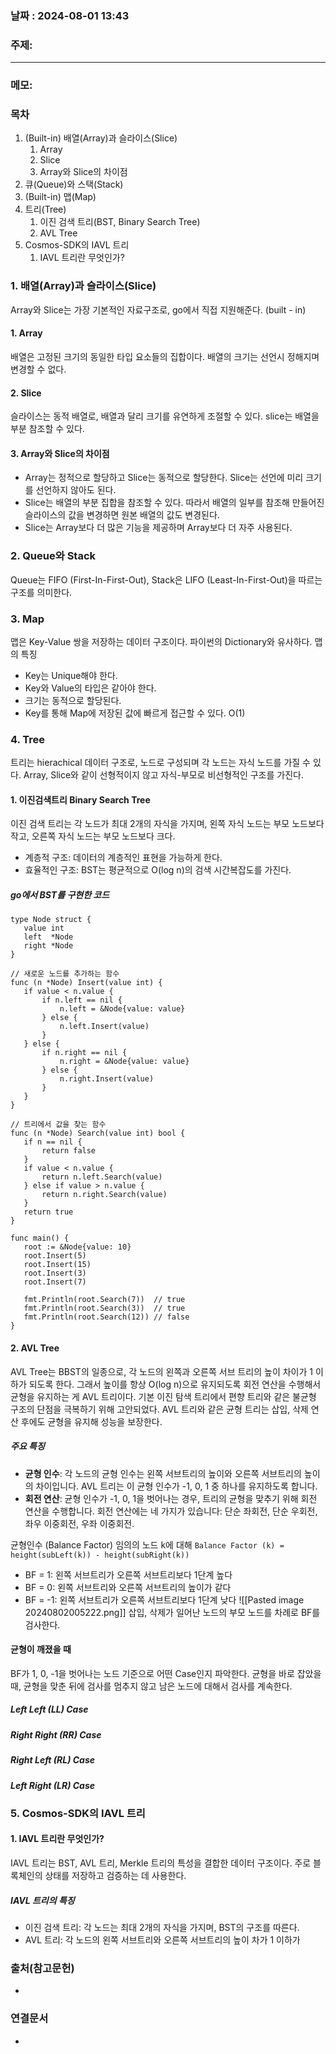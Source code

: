 
### 날짜 : 2024-08-01 13:43

### 주제: 

---
### 메모: 
### 목차

1. (Built-in) 배열(Array)과 슬라이스(Slice)
    1. Array
    2. Slice
    3. Array와 Slice의 차이점
2. 큐(Queue)와 스택(Stack)
3. (Built-in) 맵(Map)
4. 트리(Tree)
    1. 이진 검색 트리(BST, Binary Search Tree)
    2. AVL Tree
5. Cosmos-SDK의 IAVL 트리
    1. IAVL 트리란 무엇인가?

### 1. 배열(Array)과 슬라이스(Slice)
Array와 Slice는 가장 기본적인 자료구조로, go에서 직접 지원해준다. (built - in)
#### 1. Array
배열은 고정된 크기의 동일한 타입 요소들의 집합이다. 배열의 크기는 선언시 정해지며 변경할 수 없다.

#### 2. Slice 
슬라이스는 동적 배열로, 배열과 달리 크기를 유연하게 조절할 수 있다.
slice는 배열을 부분 참조할 수 있다.

#### 3. Array와 Slice의 차이점
- Array는 정적으로 할당하고 Slice는 동적으로 할당한다. Slice는 선언에 미리 크기를 선언하지 않아도 된다.
- Slice는 배열의 부분 집합을 참조할 수 있다. 따라서 배열의 일부를 참조해 만들어진 슬라이스의 값을 변경하면 원본 배열의 값도 변경된다.
- Slice는 Array보다 더 많은 기능을 제공하며 Array보다 더 자주 사용된다.

### 2. Queue와 Stack
Queue는 FIFO (First-In-First-Out), Stack은 LIFO (Least-In-First-Out)을 따르는 구조를 의미한다.

### 3. Map
맵은 Key-Value 쌍을 저장하는 데이터 구조이다. 파이썬의 Dictionary와 유사하다. 
맵의 특징
- Key는 Unique해야 한다.
- Key와 Value의 타입은 같아야 한다.
- 크기는 동적으로 할당된다.
- Key를 통해 Map에 저장된 값에 빠르게 접근할 수 있다. O(1)

### 4. Tree
트리는 hierachical 데이터 구조로, 노드로 구성되며 각 노드는 자식 노드를 가질 수 있다.
Array, Slice와 같이 선형적이지 않고 자식-부모로 비선형적인 구조를 가진다.

#### 1. 이진검색트리 Binary Search Tree
이진 검색 트리는 각 노드가 최대 2개의 자식을 가지며, 
왼쪽 자식 노드는 부모 노드보다 작고,
오른쪽 자식 노드는 부모 노드보다 크다.
- 계층적 구조: 데이터의 계층적인 표현을 가능하게 한다.
- 효율적인 구조: BST는 평균적으로 O(log n)의 검색 시간복잡도를 가진다.
##### go에서 BST를 구현한 코드
 ```
type Node struct {
	value int
	left  *Node
	right *Node
}

// 새로운 노드를 추가하는 함수
func (n *Node) Insert(value int) {
	if value < n.value {
		if n.left == nil {
			n.left = &Node{value: value}
		} else {
			n.left.Insert(value)
		}
	} else {
		if n.right == nil {
			n.right = &Node{value: value}
		} else {
			n.right.Insert(value)
		}
	}
}

// 트리에서 값을 찾는 함수
func (n *Node) Search(value int) bool {
	if n == nil {
		return false
	}
	if value < n.value {
		return n.left.Search(value)
	} else if value > n.value {
		return n.right.Search(value)
	}
	return true
}

func main() {
	root := &Node{value: 10}
	root.Insert(5)
	root.Insert(15)
	root.Insert(3)
	root.Insert(7)

	fmt.Println(root.Search(7))  // true
    fmt.Println(root.Search(3))  // true
	fmt.Println(root.Search(12)) // false
}
```

#### 2. AVL Tree
AVL Tree는 BBST의 일종으로, 각 노드의 왼쪽과 오른쪽 서브 트리의 높이 차이가 1 이하가 되도록 한다. 그래서 높이를 항상 O(log n)으로 유지되도록 회전 연산을 수행해서 균형을 유지하는 게 AVL 트리이다.
기본 이진 탐색 트리에서 편향 트리와 같은 불균형 구조의 단점을 극복하기 위해 고안되었다.
AVL 트리와 같은 균형 트리는 삽입, 삭제 연산 후에도 균형을 유지해 성능을 보장한다.
##### 주요 특징
- **균형 인수**: 각 노드의 균형 인수는 왼쪽 서브트리의 높이와 오른쪽 서브트리의 높이의 차이입니다. AVL 트리는 이 균형 인수가 -1, 0, 1 중 하나를 유지하도록 합니다.
- **회전 연산**: 균형 인수가 -1, 0, 1을 벗어나는 경우, 트리의 균형을 맞추기 위해 회전 연산을 수행합니다. 회전 연산에는 네 가지가 있습니다: 단순 좌회전, 단순 우회전, 좌우 이중회전, 우좌 이중회전.

균형인수 (Balance Factor)
임의의 노드 k에 대해 
```Balance Factor (k) = height(subLeft(k)) - height(subRight(k))```
- BF = 1: 왼쪽 서브트리가  오른쪽 서브트리보다 1단계 높다
- BF = 0: 왼쪽 서브트리와 오른쪽 서브트리의 높이가 같다
- BF = -1: 왼쪽 서브트리가 오른쪽 서브트리보다 1단계 낮다
![[Pasted image 20240802005222.png]]
삽입, 삭제가 일어난 노드의 부모 노드를 차례로 BF를 검사한다.
#### 균형이 깨졌을 때
BF가 1, 0, -1을 벗어나는 노드 기준으로 어떤 Case인지 파악한다.
균형을 바로 잡았을 때, 균형을 맞춘 뒤에 검사를 멈추지 않고 남은 노드에 대해서 검사를 계속한다.

##### Left Left (LL) Case
##### Right Right (RR) Case

##### Right Left (RL) Case

##### Left Right (LR) Case

### 5. Cosmos-SDK의 IAVL 트리
#### 1. IAVL 트리란 무엇인가?
IAVL 트리는 BST, AVL 트리, Merkle 트리의 특성을 결합한 데이터 구조이다. 주로 블록체인의 상태를 저장하고 검증하는 데 사용한다.
##### IAVL 트리의 특징
- 이진 검색 트리: 각 노드는 최대 2개의 자식을 가지며, BST의 구조를 따른다.
- AVL 트리: 각 노드의 왼쪽 서브트리와 오른쪽 서브트리의 높이 차가 1 이하가 
### 출처(참고문헌)
-

### 연결문서
-